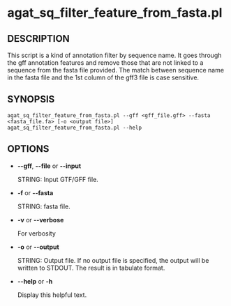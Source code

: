 # agat\_sq\_filter\_feature\_from\_fasta.pl

## DESCRIPTION

This script is a kind of annotation filter by sequence name.
It goes through the gff annotation features and remove those that are not linked to a sequence from the fasta file provided.
The match between sequence name in the fasta file and the 1st column of the gff3 file is case sensitive.

## SYNOPSIS

```
agat_sq_filter_feature_from_fasta.pl --gff <gff_file.gff> --fasta <fasta_file.fa> [-o <output file>]
agat_sq_filter_feature_from_fasta.pl --help
```

## OPTIONS

- **--gff**, **--file** or **--input**

    STRING: Input GTF/GFF file.

- **-f** or **--fasta**

    STRING: fasta file.

- **-v** or **--verbose**

    For verbosity

- **-o** or **--output**

    STRING: Output file.  If no output file is specified, the output will be written to STDOUT. The result is in tabulate format.

- **--help** or **-h**

    Display this helpful text.
